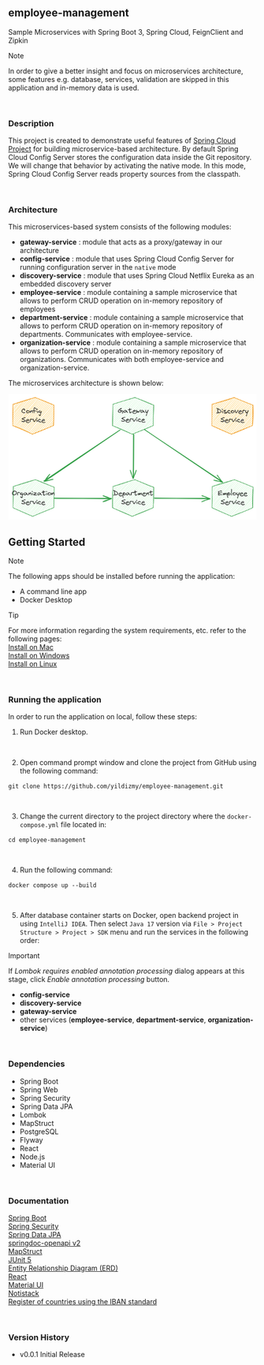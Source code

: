 ## employee-management
Sample Microservices with Spring Boot 3, Spring Cloud, FeignClient and Zipkin

> [!NOTE]
> In order to give a better insight and focus on microservices architecture, some features e.g. database, services, validation are skipped in this application and in-memory data is used.

<br/>

### Description

This project is created to demonstrate useful features of [Spring Cloud Project](https://spring.io/projects/spring-cloud) for building microservice-based architecture. By default Spring Cloud Config Server stores the configuration data inside the Git repository. We will change that behavior by activating the native mode. In this mode, Spring Cloud Config Server reads property sources from the classpath.

<br/>

### Architecture

This microservices-based system consists of the following modules:
- **gateway-service** : module that acts as a proxy/gateway in our architecture
- **config-service** : module that uses Spring Cloud Config Server for running configuration server in the `native` mode
- **discovery-service** : module that uses Spring Cloud Netflix Eureka as an embedded discovery server
- **employee-service** : module containing a sample microservice that allows to perform CRUD operation on in-memory repository of employees
- **department-service** : module containing a sample microservice that allows to perform CRUD operation on in-memory repository of departments. Communicates with employee-service.
- **organization-service** : module containing a sample microservice that allows to perform CRUD operation on in-memory repository of organizations. Communicates with both employee-service and organization-service.

The microservices architecture is shown below:

<img src="config-service/src/main/resources/images/architecture.png" width="960"/>

<br/>


## Getting Started

> [!NOTE]
> The following apps should be installed before running the application:

- A command line app
- Docker Desktop
  <br/>

> [!TIP]
> For more information regarding the system requirements, etc. refer to the following pages: <br/>
> [Install on Mac](https://docs.docker.com/desktop/install/mac-install/)<br/>
> [Install on Windows](https://docs.docker.com/desktop/install/windows-install/)<br/>
> [Install on Linux](https://docs.docker.com/desktop/install/linux-install/)<br/>

<br/>




### Running the application

In order to run the application on local, follow these steps:

1. Run Docker desktop.

<br/>

2. Open command prompt window and clone the project from GitHub using the following command:

```shell
git clone https://github.com/yildizmy/employee-management.git
```
<br/>

3. Change the current directory to the project directory where the `docker-compose.yml` file located in:

```shell
cd employee-management
```
<br/>

4. Run the following command:

```shell
docker compose up --build
```

<br/>

5. After database container starts on Docker, open backend project in using `IntelliJ IDEA`. Then select `Java 17` version via `File > Project Structure > Project > SDK` menu and run the services in the following order:

> [!IMPORTANT]
> If _Lombok requires enabled annotation processing_ dialog appears at this stage, click _Enable annotation processing_ button.

- **config-service**
- **discovery-service**
- **gateway-service**
- other services (**employee-service**, **department-service**, **organization-service**)

<br/>

### Dependencies

* Spring Boot
* Spring Web
* Spring Security
* Spring Data JPA
* Lombok
* MapStruct
* PostgreSQL
* Flyway
* React
* Node.js
* Material UI

<br/>

### Documentation
[Spring Boot](https://docs.spring.io/spring-boot/docs/current/reference/htmlsingle/)<br/>
[Spring Security](https://docs.spring.io/spring-security/reference/index.html)<br/>
[Spring Data JPA](https://docs.spring.io/spring-data/jpa/docs/current/reference/html/)<br/>
[springdoc-openapi v2](https://springdoc.org/v2/)<br/>
[MapStruct](https://mapstruct.org/)<br/>
[JUnit 5](https://junit.org/junit5/docs/snapshot/user-guide/)<br/>
[Entity Relationship Diagram (ERD)](https://www.lucidchart.com/pages/er-diagrams)<br/>
[React](https://react.dev/)<br/>
[Material UI](https://mui.com/)<br/>
[Notistack](https://notistack.com/features/basic)<br/>
[Register of countries using the IBAN standard](https://www.iban.com/structure)<br/>

<br/>

### Version History

* v0.0.1 Initial Release

<br/>
<br/>
